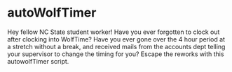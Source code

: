 # autoWolfTimer
Hey fellow NC State student worker! Have you ever forgotten to clock out after clocking into WolfTime? Have you ever gone over the 4 hour period at a stretch without a break, and received mails from the accounts dept telling your supervisor to change the timing for you? Escape the reworks with this autowolfTimer script.

